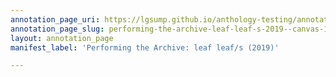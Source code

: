 ```yaml
---
annotation_page_uri: https://lgsump.github.io/anthology-testing/annotations/performing-the-archive-leaf-leaf-s-2019--canvas-1-1969.json
annotation_page_slug: performing-the-archive-leaf-leaf-s-2019--canvas-1-1969
layout: annotation_page
manifest_label: 'Performing the Archive: leaf leaf/s (2019)'

---
```

